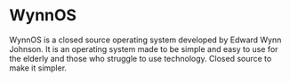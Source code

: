 # WynnOS
WynnOS is a closed source operating system developed by Edward Wynn Johnson. It is an operating system made to be simple and easy to use for the elderly and those who struggle to use technology. Closed source to make it simpler.